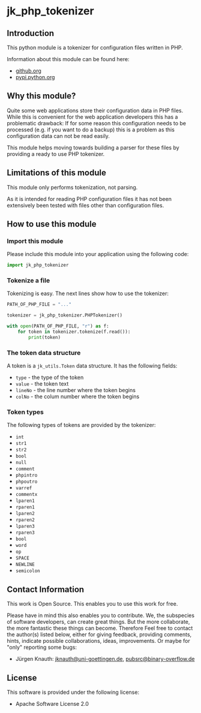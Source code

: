 jk_php_tokenizer
==========

Introduction
------------

This python module is a tokenizer for configuration files written in PHP.

Information about this module can be found here:

* [github.org](https://github.com/jkpubsrc/....)
* [pypi.python.org](https://pypi.python.org/pypi/jk_php_tokenizer)

Why this module?
----------------

Quite some web applications store their configuration data in PHP files. While this is convenient for the web application developers this has a problematic drawback: If for some reason this configuration needs to be processed (e.g. if you want to do a backup) this is a problem as this configuration data can not be read easily.

This module helps moving towards building a parser for these files by providing a ready to use PHP tokenizer.

Limitations of this module
--------------------------

This module only performs tokenization, not parsing.

As it is intended for reading PHP configuration files it has not been extensively been tested with files other than configuration files.

How to use this module
----------------------

### Import this module

Please include this module into your application using the following code:

```python
import jk_php_tokenizer
```

### Tokenize a file

Tokenizing is easy. The next lines show how to use the tokenizer:

```python
PATH_OF_PHP_FILE = "..."

tokenizer = jk_php_tokenizer.PHPTokenizer()

with open(PATH_OF_PHP_FILE, "r") as f:
	for token in tokenizer.tokenize(f.read()):
		print(token)
```

### The token data structure

A token is a `jk_utils.Token` data structure. It has the following fields:

* `type` - the type of the token
* `value` - the token text
* `lineNo` - the line number where the token begins
* `colNo` - the colum number where the token begins

### Token types

The following types of tokens are provided by the tokenizer:

* `int`
* `str1`
* `str2`
* `bool`
* `null`
* `comment`
* `phpintro`
* `phpoutro`
* `varref`
* `commentx`
* `lparen1`
* `rparen1`
* `lparen2`
* `rparen2`
* `lparen3`
* `rparen3`
* `bool`
* `word`
* `op`
* `SPACE`
* `NEWLINE`
* `semicolon`

Contact Information
-------------------

This work is Open Source. This enables you to use this work for free.

Please have in mind this also enables you to contribute. We, the subspecies of software developers, can create great things. But the more collaborate, the more fantastic these things can become. Therefore Feel free to contact the author(s) listed below, either for giving feedback, providing comments, hints, indicate possible collaborations, ideas, improvements. Or maybe for "only" reporting some bugs:

* Jürgen Knauth: jknauth@uni-goettingen.de, pubsrc@binary-overflow.de

License
-------

This software is provided under the following license:

* Apache Software License 2.0



